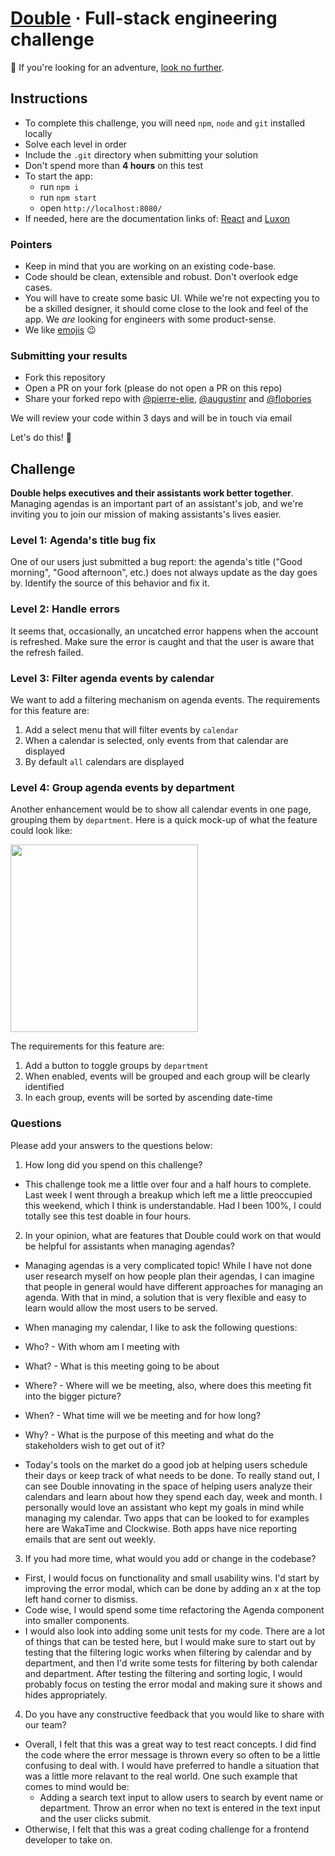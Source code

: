 # [Double](https://withdouble.com) · Full-stack engineering challenge

:wave: If you're looking for an adventure, [look no further](https://withdouble.com/jobs).

## Instructions

- To complete this challenge, you will need `npm`, `node` and `git` installed locally
- Solve each level in order
- Include the `.git` directory when submitting your solution
- Don't spend more than **4 hours** on this test
- To start the app:
  - run `npm i`
  - run `npm start`
  - open `http://localhost:8080/`
- If needed, here are the documentation links of: [React](https://reactjs.org/) and [Luxon](https://moment.github.io/luxon/index.html)

### Pointers

- Keep in mind that you are working on an existing code-base.
- Code should be clean, extensible and robust. Don't overlook edge cases.
- You will have to create some basic UI. While we're not expecting you to be a skilled designer, it should come close to the look and feel of the app. We _are_ looking for engineers with some product-sense.
- We like [emojis](https://gitmoji.carloscuesta.me/) :wink:

### Submitting your results

- Fork this repository
- Open a PR on your fork (please do not open a PR on this repo)
- Share your forked repo with [@pierre-elie](https://github.com/pierre-elie), [@augustinr](https://github.com/augustinr) and [@flobories](https://github.com/flobories)

We will review your code within 3 days and will be in touch via email

Let's do this! :muscle:

## Challenge

**Double helps executives and their assistants work better together**. Managing agendas is an important part of an assistant's job, and we're inviting you to join our mission of making assistants's lives easier.

### Level 1: Agenda's title bug fix

One of our users just submitted a bug report: the agenda's title ("Good morning", "Good afternoon", etc.) does not always update as the day goes by.
Identify the source of this behavior and fix it.

### Level 2: Handle errors

It seems that, occasionally, an uncatched error happens when the account is refreshed. Make sure the error is caught and that the user is aware that the refresh failed.

### Level 3: Filter agenda events by calendar

We want to add a filtering mechanism on agenda events. The requirements for this feature are:

1. Add a select menu that will filter events by `calendar`
2. When a calendar is selected, only events from that calendar are displayed
3. By default `all` calendars are displayed

### Level 4: Group agenda events by department

Another enhancement would be to show all calendar events in one page, grouping them by `department`. Here is a quick mock-up of what the feature could look like:

<img src="https://user-images.githubusercontent.com/45558407/61964225-5f967b80-af9b-11e9-9e39-b201a5644bf9.png" width="300" />

The requirements for this feature are:

1. Add a button to toggle groups by `department`
2. When enabled, events will be grouped and each group will be clearly identified
3. In each group, events will be sorted by ascending date-time

### Questions

Please add your answers to the questions below:

1. How long did you spend on this challenge?

- This challenge took me a little over four and a half hours to complete. Last week I went through a breakup which left me a little preoccupied this weekend, which I think is understandable. Had I been 100%, I could totally see this test doable in four hours.

2. In your opinion, what are features that Double could work on that would be helpful for assistants when managing agendas?

- Managing agendas is a very complicated topic! While I have not done user research myself on how people plan their agendas, I can imagine that people in general would have different approaches for managing an agenda. With that in mind, a solution that is very flexible and easy to learn would allow the most users to be served.
- When managing my calendar, I like to ask the following questions: 
- Who? - With whom am I meeting with
- What? - What is this meeting going to be about
- Where? - Where will we be meeting, also, where does this meeting fit into the bigger picture?
- When? - What time will we be meeting and for how long?
- Why? - What is the purpose of this meeting and what do the stakeholders wish to get out of it?

- Today's tools on the market do a good job at helping users schedule their days or keep track of what needs to be done. To really stand out, I can see Double innovating in the space of helping users analyze their calendars and learn about how they spend each day, week and month. I personally would love an assistant who kept my goals in mind while managing my calendar.  Two apps that can be looked to for examples here are WakaTime and Clockwise. Both apps have nice reporting emails that are sent out weekly.

3. If you had more time, what would you add or change in the codebase?
- First, I would focus on functionality and small usability wins. I'd start by improving the error modal, which can be done by adding an x at the top left hand corner to dismiss.
- Code wise, I would spend some time refactoring the Agenda component into smaller components.
- I would also look into adding some unit tests for my code. There are a lot of things that can be tested here, but I would make sure to start out by testing that the filtering logic works when filtering by calendar and by department, and then I'd write some tests for filtering by both calendar and department. After testing the filtering and sorting logic, I would probably focus on testing the error modal and making sure it shows and hides appropriately.
4. Do you have any constructive feedback that you would like to share with our team?
- Overall, I felt that this was a great way to test react concepts. I did find the code where the error message is thrown every so often to be a little confusing to deal with. I would have preferred to handle a situation that was a little more relavant to the real world. One such example that comes to mind would be:
  - Adding a search text input to allow users to search by event name or department. Throw an error when no text is entered in the text input and the user clicks submit.
- Otherwise, I felt that this was a great coding challenge for a frontend developer to take on.